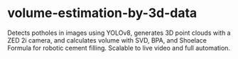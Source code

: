 # volume-estimation-by-3d-data
Detects potholes in images using YOLOv8, generates 3D point clouds with a ZED 2i camera, and calculates volume with SVD, BPA, and Shoelace Formula for robotic cement filling. Scalable to live video and full automation.

